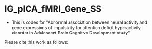 # IG_pICA_fMRI_Gene_SS
* This is codes for "Abnormal association between neural activity and gene expressions of impulsivity for attention deficit hyperactivity disorder in Adolescent Brain Cognitive Development study"

Please cite this work as follows:

